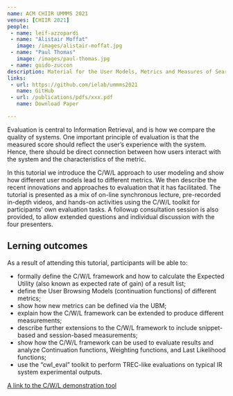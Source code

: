 ```yaml
---
name: ACM CHIIR UMMMS 2021
venues: [CHIIR 2021]
people:
 - name: leif-azzopardi
 - name: "Alistair Moffat"
   image: /images/alistair-moffat.jpg
 - name: "Paul Thomas"
   image: /images/paul-thomas.jpg
 - name: guido-zuccon
description: Material for the User Models, Metrics and Measures of Search, Tutorial on the CWL Evaluation Framework; ACM CHIIR UMMMS 2021
links: 
 - url: https://github.com/ielab/ummms2021
   name: GitHub
 - url: /publications/pdfs/xxx.pdf
   name: Download Paper

---
```




Evaluation is central to Information Retrieval, and is how we compare the quality of systems. One important principle of evaluation is that the measured score should reflect the user’s experience with
the system. Hence, there should be direct connection between how users interact with the system and the characteristics of the metric.

In this tutorial we introduce the C/W/L approach to user modeling and show how different user models lead to different metrics. We then describe the recent innovations and approaches to evaluation that it has facilitated. The tutorial is presented as a mix of on-line synchronous lecture, pre-recorded in-depth videos, and hands-on activities using the C/W/L toolkit for participants’ own evaluation tasks. A followup consultation session is also provided, to allow extended questions and individual discussion with the four
presenters.


## Lerning outcomes

As a result of attending this tutorial, participants will be able to:

- formally define the C/W/L framework and how to calculate the Expected Utility (also known as expected rate of gain) of a result list;
- define the User Browsing Models (continuation functions) of different metrics;
- show how new metrics can be defined via the UBM;
- explain how the C/W/L framework can be extended to produce different measurements;
- describe further extensions to the C/W/L framework to include snippet-based and session-based measurements;
- show how the C/W/L framework can be used to evaluate results and analyze Continuation functions, Weighting functions, and Last Likelihood functions;
- use the “cwl_eval” toolkit to perform TREC-like evaluations on typical IR system experimental outputs.



[A link to the C/W/L demonstration tool](https://github.com/ireval/cwl-examples/blob/master/notebooks/SIGIR2019-Demo-CWL-PLots.ipynb)

